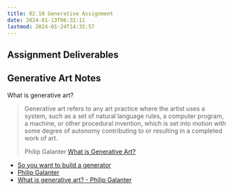 ```yaml
---
title: 02.10 Generative Assignment
date: 2024-01-13T06:32:11
lastmod: 2024-01-24T14:35:57
---
```


## Assignment Deliverables

## Generative Art Notes

What is generative art?

> Generative art refers to any art practice where the artist uses a system, such as a set of natural language rules, a computer program, a machine, or other procedural invention, which is set into motion with some degree of autonomy contributing to or resulting in a completed work of art.
>
> Philip Galanter [What is Generative Art?](https://philipgalanter.com/downloads/ga2003_what_is_genart.pdf)

- [So you want to build a generator](https://galaxykate0.tumblr.com/post/139774965871/so-you-want-to-build-a-generator)
- [Philip Galanter](https://www.philipgalanter.com/)
- [What is generative art? - Philip Galanter](https://philipgalanter.com/downloads/ga2003_what_is_genart.pdf)
